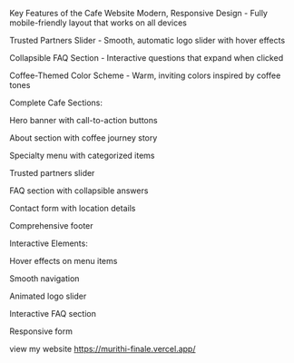Key Features of the Cafe Website
Modern, Responsive Design - Fully mobile-friendly layout that works on all devices

Trusted Partners Slider - Smooth, automatic logo slider with hover effects

Collapsible FAQ Section - Interactive questions that expand when clicked

Coffee-Themed Color Scheme - Warm, inviting colors inspired by coffee tones

Complete Cafe Sections:

Hero banner with call-to-action buttons

About section with coffee journey story

Specialty menu with categorized items

Trusted partners slider

FAQ section with collapsible answers

Contact form with location details

Comprehensive footer

Interactive Elements:

Hover effects on menu items

Smooth navigation

Animated logo slider

Interactive FAQ section

Responsive form

view my website 
https://murithi-finale.vercel.app/
